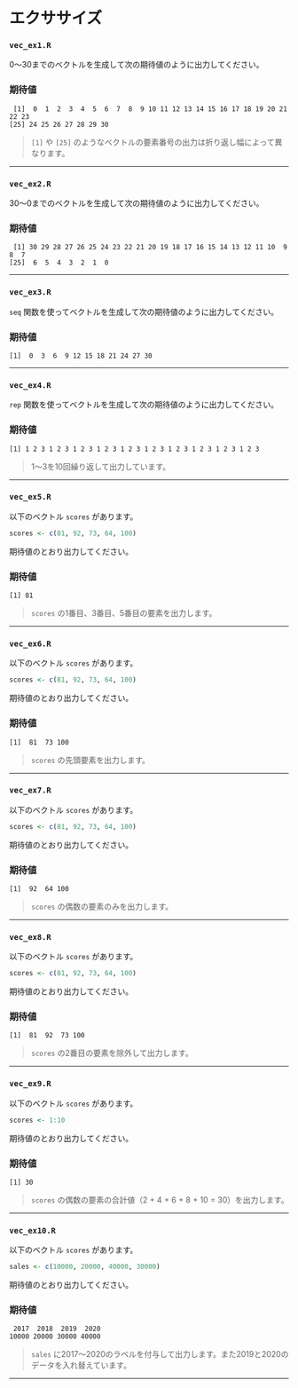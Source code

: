 # エクササイズ

### `vec_ex1.R`

0〜30までのベクトルを生成して次の期待値のように出力してください。

### 期待値

```
 [1]  0  1  2  3  4  5  6  7  8  9 10 11 12 13 14 15 16 17 18 19 20 21 22 23
[25] 24 25 26 27 28 29 30
```

> `[1]` や `[25]` のようなベクトルの要素番号の出力は折り返し幅によって異なります。

---

### `vec_ex2.R`

30〜0までのベクトルを生成して次の期待値のように出力してください。

### 期待値

```
 [1] 30 29 28 27 26 25 24 23 22 21 20 19 18 17 16 15 14 13 12 11 10  9  8  7
[25]  6  5  4  3  2  1  0
```

---

### `vec_ex3.R`

`seq` 関数を使ってベクトルを生成して次の期待値のように出力してください。

### 期待値

```
[1]  0  3  6  9 12 15 18 21 24 27 30
```

---

### `vec_ex4.R`

`rep` 関数を使ってベクトルを生成して次の期待値のように出力してください。

### 期待値

```
[1] 1 2 3 1 2 3 1 2 3 1 2 3 1 2 3 1 2 3 1 2 3 1 2 3 1 2 3 1 2 3
```

> 1〜3を10回繰り返して出力しています。

---

### `vec_ex5.R`

以下のベクトル `scores` があります。

```r
scores <- c(81, 92, 73, 64, 100)
```

期待値のとおり出力してください。

### 期待値

```
[1] 81
```

> `scores` の1番目、3番目、5番目の要素を出力します。

---

### `vec_ex6.R`

以下のベクトル `scores` があります。

```r
scores <- c(81, 92, 73, 64, 100)
```

期待値のとおり出力してください。

### 期待値

```
[1]  81  73 100
```

> `scores` の先頭要素を出力します。

---


### `vec_ex7.R`

以下のベクトル `scores` があります。

```r
scores <- c(81, 92, 73, 64, 100)
```

期待値のとおり出力してください。

### 期待値

```
[1]  92  64 100
```

> `scores` の偶数の要素のみを出力します。

---

### `vec_ex8.R`

以下のベクトル `scores` があります。

```r
scores <- c(81, 92, 73, 64, 100)
```

期待値のとおり出力してください。

### 期待値

```
[1]  81  92  73 100
```

> `scores` の2番目の要素を除外して出力します。

---

### `vec_ex9.R`

以下のベクトル `scores` があります。

```r
scores <- 1:10
```

期待値のとおり出力してください。

### 期待値

```
[1] 30
```

> `scores` の偶数の要素の合計値（2 + 4 + 6 + 8 + 10 = 30）を出力します。

---

### `vec_ex10.R`

以下のベクトル `scores` があります。

```r
sales <- c(10000, 20000, 40000, 30000)
```

期待値のとおり出力してください。

### 期待値

```
 2017  2018  2019  2020
10000 20000 30000 40000
```

> `sales` に2017〜2020のラベルを付与して出力します。また2019と2020のデータを入れ替えています。

---

